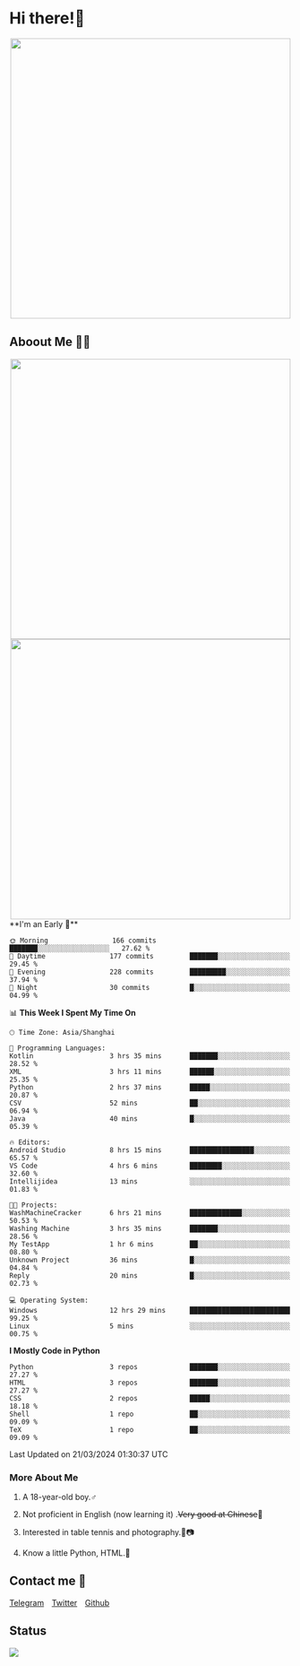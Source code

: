 # Hi there!🎉

<div align=center><img src="https://count.getloli.com/get/@Cicada000?theme=moebooru" width=500px></div>

## Aboout Me 👀💦

<div align=center>
<img src="https://github-readme-stats.vercel.app/api?username=Cicada000&show_icons=true&theme=tokyonight" width=500px>
<br>
<img src="https://github-readme-stats.vercel.app/api/top-langs/?username=Cicada000&show_icons=true&theme=tokyonight&layout=compact" width=500px>
</div>
<!--START_SECTION:waka-->
**I'm an Early 🐤** 

```text
🌞 Morning                166 commits         ███████░░░░░░░░░░░░░░░░░░   27.62 % 
🌆 Daytime                177 commits         ███████░░░░░░░░░░░░░░░░░░   29.45 % 
🌃 Evening                228 commits         █████████░░░░░░░░░░░░░░░░   37.94 % 
🌙 Night                  30 commits          █░░░░░░░░░░░░░░░░░░░░░░░░   04.99 % 
```


📊 **This Week I Spent My Time On** 

```text
🕑︎ Time Zone: Asia/Shanghai

💬 Programming Languages: 
Kotlin                   3 hrs 35 mins       ███████░░░░░░░░░░░░░░░░░░   28.52 % 
XML                      3 hrs 11 mins       ██████░░░░░░░░░░░░░░░░░░░   25.35 % 
Python                   2 hrs 37 mins       █████░░░░░░░░░░░░░░░░░░░░   20.87 % 
CSV                      52 mins             ██░░░░░░░░░░░░░░░░░░░░░░░   06.94 % 
Java                     40 mins             █░░░░░░░░░░░░░░░░░░░░░░░░   05.39 % 

🔥 Editors: 
Android Studio           8 hrs 15 mins       ████████████████░░░░░░░░░   65.57 % 
VS Code                  4 hrs 6 mins        ████████░░░░░░░░░░░░░░░░░   32.60 % 
Intellijidea             13 mins             ░░░░░░░░░░░░░░░░░░░░░░░░░   01.83 % 

🐱‍💻 Projects: 
WashMachineCracker       6 hrs 21 mins       █████████████░░░░░░░░░░░░   50.53 % 
Washing Machine          3 hrs 35 mins       ███████░░░░░░░░░░░░░░░░░░   28.56 % 
My TestApp               1 hr 6 mins         ██░░░░░░░░░░░░░░░░░░░░░░░   08.80 % 
Unknown Project          36 mins             █░░░░░░░░░░░░░░░░░░░░░░░░   04.84 % 
Reply                    20 mins             █░░░░░░░░░░░░░░░░░░░░░░░░   02.73 % 

💻 Operating System: 
Windows                  12 hrs 29 mins      █████████████████████████   99.25 % 
Linux                    5 mins              ░░░░░░░░░░░░░░░░░░░░░░░░░   00.75 % 
```

**I Mostly Code in Python** 

```text
Python                   3 repos             ███████░░░░░░░░░░░░░░░░░░   27.27 % 
HTML                     3 repos             ███████░░░░░░░░░░░░░░░░░░   27.27 % 
CSS                      2 repos             █████░░░░░░░░░░░░░░░░░░░░   18.18 % 
Shell                    1 repo              ██░░░░░░░░░░░░░░░░░░░░░░░   09.09 % 
TeX                      1 repo              ██░░░░░░░░░░░░░░░░░░░░░░░   09.09 % 
```




 Last Updated on 21/03/2024 01:30:37 UTC
<!--END_SECTION:waka-->

### More About Me

1. A 18-year-old boy.♂

2. Not proficient in English (now learning it) .~~Very good at Chinese~~🤣

3. Interested in table tennis and photography.🏓📷

4. Know a little Python, HTML.🐍


## Contact me 💬

[Telegram](https://t.me/CicadaLYW)&emsp;[Twitter](https://twitter.com/Cicada0001)&emsp;[Github](https://github.com/Cicada000)

## Status
<img src="https://weather-icon.journeyad.repl.co/@hangzhou?v=1" align="left">







